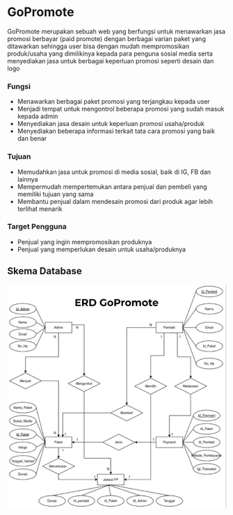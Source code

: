 # GoPromote

GoPromote merupakan sebuah web yang berfungsi untuk menawarkan jasa promosi berbayar (paid promote) dengan berbagai varian paket yang ditawarkan sehingga user bisa dengan mudah mempromosikan produk/usaha yang dimilikinya kepada para penguna sosial media serta menyediakan jasa untuk berbagai keperluan promosi seperti desain dan logo

### Fungsi
+ Menawarkan berbagai paket promosi yang terjangkau kepada user
+ Menjadi tempat untuk mengontrol beberapa promosi yang sudah masuk kepada admin
+ Menyediakan jasa desain untuk keperluan promosi usaha/produk
+ Menyediakan beberapa informasi terkait tata cara promosi yang baik dan benar

### Tujuan
+ Memudahkan jasa untuk promosi di media sosial, baik di IG, FB dan  lainnya
+ Mempermudah mempertemukan antara penjual dan pembeli yang memiliki tujuan yang sama
+ Membantu penjual dalam mendesain promosi dari produk agar lebih terlihat menarik

### Target Pengguna 
+ Penjual yang ingin mempromosikan produknya 
+ Penjual yang memperlukan desain untuk usaha/produknya

## Skema Database
![Skema Database](Skema_database.png)